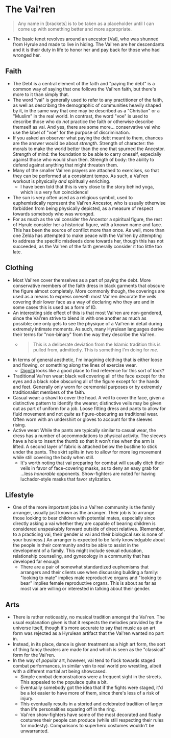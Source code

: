 The Vai'ren
===========

> Any name in [brackets] is to be taken as a placeholder until I can come up
> with something better and more appropriate.

- The basic tenet revolves around an ancestor [Vai], who was shunned from
  Hyrule and made to live in hiding. The Vai'ren are her descendants and it is
  their duty in life to honor her and pay back for those who had wronged her.

Faith
-----

- The Debt is a central element of the faith and "paying the debt" is a common
  way of saying that one follows the Vai'ren faith, but there's more to it than
  simply that.
- The word "vai" is generally used to refer to any practitioner of the faith,
  as well as describing the demographic of communities heavily shaped by it,
  in the same way that one may be described as a "Christian" or a "Muslim" in
  the real world. In contrast, the word "voe" is used to describe those who do
  _not_ practice the faith or otherwise describe themself as vai. And yes,
  there are some more... conservative vai who use the label of "voe" for the
  purpose of discrimination.
- If you asked an observer what paying the debt meant to them, chances are the
  answer would be about _strength_. Strength of character: the morals to make
  the world better than the one that spurned the Ancestor. Strength of mind:
  the foundation to be able to carry oneself, especially against those who
  would shun then. Strength of body: the ability to defend against anything
  that might threaten them.
- Many of the smaller Vai'ren prayers are attached to exercises, so that they
  can be performed at a consistent tempo. As such, a Vai'ren workout is
  physically _and_ spiritually enriching.
    - I have been told that this is very close to the story behind yoga, which
      is a very fun coincidence!
- The sun is very often used as a religious symbol, used to euphemistically
  represent the Vai'ren Ancestor, who is usually otherwise forbidden from being
  physically depicted, as a measure of respect towards somebody who was
  wronged.
- For as much as the vai consider the Ancestor a spiritual figure, the rest of
  Hyrule consider her a historical figure, with a known name and face. This has
  been the source of conflict more than once. As well, more than one Zelda has
  attempted to make peace with the Vai'ren by attempting to address the
  specific misdeeds done towards her, though this has not succeeded, as the
  Vai'ren of the faith generally consider it too little too late.

Clothing
--------

- Most Vai'ren cover themselves as a part of paying the debt. More conservative
  members of the faith dress in black garments that obscure the figure almost
  completely. More commonly though, the coverings are used as a means to
  express oneself: most Vai'ren decorate the veils covering their lower face as
  a way of declaring who they are and in some cases this is used as a form of
  ID.
- An interesting side effect of this is that most Vai'ren are non-gendered,
  since the Vai'ren strive to blend in with one another as much as possible;
  one only gets to see the physique of a Vai'ren in detail during extremely
  intimate moments. As such, many Hyrulean languages derive their terms for
  "non-binary" from the way they describe the Vai'ren.
    * > This is a deliberate deviation from the Islamic tradition this is
      pulled from, admittedly. This is something I'm doing for _me_.
- In terms of general aesthetic, I'm imagining clothing that is either loose
  and flowing, or something along the lines of exercise wear.
    - [Dignitii](https://www.dignitii.com) looks like a good place to find
      reference for this sort of look?
- Traditional Vai'ren wear: black veil covering all of the face except for the
  eyes and a black robe obscuring all of the figure except for the hands and
  feet. Generally only worn for ceremonial purposes or by extremely
  traditionalist members of the faith.
- Casual wear: a shawl to cover the head. A veil to cover the face, given a
  distinctive pattern to identify the wearer; distinctive veils may be given
  out as part of uniform for a job. Loose fitting dress and pants to allow for
  fluid movement and not _quite_ as figure-obscuring as traditional wear. Often
  worn with an undershirt or gloves to account for the sleeves rising.
- Active wear: While the pants are typically similar to casual wear, the dress
  has a number of accommodations to physical activity. The sleeves have a hole
  to insert the thumb so that it won't rise when the arm is lifted. A second
  layer of fabric is attached below the bustline to stick under the pants. The
  skirt splits in two to allow for more leg movement while still covering the
  body when still.
    - It's worth noting that vai preparing for combat will usually ditch their
      veils in favor of face-covering masks, as to deny an easy grab for
      ...less _honorable_ opponents. Show-fighters are noted for having
      luchador-style masks that favor stylization.

Lifestyle
---------
- One of the more important jobs in a Vai'ren community is the family arranger,
  usually just known as the arranger. Their job is to arrange those looking to
  bear children with potential mates, especially since directly asking a vai
  whether they are capable of bearing children is considered unspeakably
  forward outside of direct relatives. (Remember, to a practicing vai, their
  gender _is_ vai and their biological sex is none of your business.) An
  arranger is expected to be fairly knowledgable about the people in their
  community and to be able to assist in the development of a family. This might
  include sexual education, relationship counseling, and gynecology in a
  community that has developed far enough.
    - There are a pair of somewhat standardized euphemisms that arrangers and
      their clients use when discussing building a family: "looking to mate"
      implies male reproductive organs and "looking to bear" implies female
      reproductive organs. This is about as far as most vai are willing or
      interested in talking about their gender.

Arts
----
- There is rather noticeably, no musical tradition amongst the Vai'ren. The
  usual explanation given is that it respects the melodies provided by the
  universe itself, though it's more accurate to say that music as an art form
  was rejected as a Hyrulean artifact that the Vai'ren wanted no part in.
- Instead, in its place, dance is given treatment as a high art form, the sort
  of thing fancy theaters are made for and which is seen as the "classical"
  form for the Vai'ren.
- In the way of _popular_ art, however, vai tend to flock towards staged combat
  performances, in similar vein to real world pro wrestling, albeit with a
  different martial art being showcased.
    - Simple combat demonstrations were a frequent sight in the streets. This
      appealed to the populace quite a bit.
    - Eventually somebody got the idea that if the fights were staged, it'd be
      a lot easier to have more of them, since there's less of a risk of
      injury.
    - This eventually results in a storied and celebrated tradition of larger
      than life personalities squaring off in the ring.
    - Vai'ren show-fighters have some of the most decorated and flashy costumes
      their people can produce (while still respecting their rules for
      modesty). Comparisons to superhero costumes wouldn't be unwarranted.

